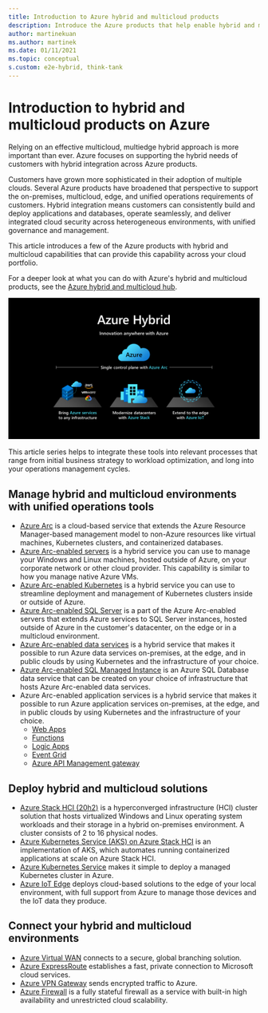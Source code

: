 ```yaml
---
title: Introduction to Azure hybrid and multicloud products
description: Introduce the Azure products that help enable hybrid and multicloud solutions.
author: martinekuan
ms.author: martinek
ms.date: 01/11/2021
ms.topic: conceptual
s.custom: e2e-hybrid, think-tank
---
```


# Introduction to hybrid and multicloud products on Azure

Relying on an effective multicloud, multiedge hybrid approach is more important than ever. Azure focuses on supporting the hybrid needs of customers with hybrid integration across Azure products.

Customers have grown more sophisticated in their adoption of multiple clouds. Several Azure products have broadened that perspective to support the on-premises, multicloud, edge, and unified operations requirements of customers. Hybrid integration means customers can consistently build and deploy applications and databases, operate seamlessly, and deliver integrated cloud security across heterogeneous environments, with unified governance and management.

This article introduces a few of the Azure products with hybrid and multicloud capabilities that can provide this capability across your cloud portfolio.

For a deeper look at what you can do with Azure's hybrid and multicloud products, see the [Azure hybrid and multicloud hub](/hybrid/).

![Diagram that shows an overview of the Azure hybrid and multicloud products listed in this article.](../../_images/hybrid/hybrid-hero-slide.png)

This article series helps to integrate these tools into relevant processes that range from initial business strategy to workload optimization, and long into your operations management cycles.

## Manage hybrid and multicloud environments with unified operations tools

- [Azure Arc](/azure/azure-arc/?toc=/azure/cloud-adoption-framework/toc.json&bc=/azure/cloud-adoption-framework/_bread/toc.json) is a cloud-based service that extends the Azure Resource Manager-based management model to non-Azure resources like virtual machines, Kubernetes clusters, and containerized databases.
- [Azure Arc-enabled servers](/azure/azure-arc/servers/overview?toc=/azure/cloud-adoption-framework/toc.json&bc=/azure/cloud-adoption-framework/_bread/toc.json) is a hybrid service you can use to manage your Windows and Linux machines, hosted outside of Azure, on your corporate network or other cloud provider. This capability is similar to how you manage native Azure VMs.
- [Azure Arc-enabled Kubernetes](/azure/azure-arc/kubernetes/overview?toc=/azure/cloud-adoption-framework/toc.json&bc=/azure/cloud-adoption-framework/_bread/toc.json) is a hybrid service you can use to streamline deployment and management of Kubernetes clusters inside or outside of Azure.
- [Azure Arc-enabled SQL Server](/sql/sql-server/azure-arc/overview?toc=/azure/cloud-adoption-framework/toc.json&bc=/azure/cloud-adoption-framework/_bread/toc.json) is a part of the Azure Arc-enabled servers that extends Azure services to SQL Server instances, hosted outside of Azure in the customer's datacenter, on the edge or in a multicloud environment.
- [Azure Arc-enabled data services](/azure/azure-arc/data/overview?toc=/azure/cloud-adoption-framework/toc.json&bc=/azure/cloud-adoption-framework/_bread/toc.json) is a hybrid service that makes it possible to run Azure data services on-premises, at the edge, and in public clouds by using Kubernetes and the infrastructure of your choice.
- [Azure Arc-enabled SQL Managed Instance](/azure/azure-arc/data/managed-instance-overview?toc=/azure/cloud-adoption-framework/toc.json&bc=/azure/cloud-adoption-framework/_bread/toc.json) is an Azure SQL Database data service that can be created on your choice of infrastructure that hosts Azure Arc-enabled data services.
- Azure Arc-enabled application services is a hybrid service that makes it possible to run Azure application services on-premises, at the edge, and in public clouds by using Kubernetes and the infrastructure of your choice.
  - [Web Apps](/azure/app-service/overview-arc-integration?toc=/azure/cloud-adoption-framework/toc.json&bc=/azure/cloud-adoption-framework/_bread/toc.json)
  - [Functions](/azure/app-service/overview-arc-integration?toc=/azure/cloud-adoption-framework/toc.json&bc=/azure/cloud-adoption-framework/_bread/toc.json)
  - [Logic Apps](/azure/app-service/overview-arc-integration?toc=/azure/cloud-adoption-framework/toc.json&bc=/azure/cloud-adoption-framework/_bread/toc.json)
  - [Event Grid](/azure/event-grid/kubernetes/?toc=/azure/cloud-adoption-framework/toc.json&bc=/azure/cloud-adoption-framework/_bread/toc.json)
  - [Azure API Management gateway](/azure/api-management/how-to-deploy-self-hosted-gateway-azure-arc?toc=/azure/cloud-adoption-framework/toc.json&bc=/azure/cloud-adoption-framework/_bread/toc.json)

## Deploy hybrid and multicloud solutions

- [Azure Stack HCI (20h2)](/azure-stack/hci/overview?toc=/azure/cloud-adoption-framework/toc.json&bc=/azure/cloud-adoption-framework/_bread/toc.json) is a hyperconverged infrastructure (HCI) cluster solution that hosts virtualized Windows and Linux operating system workloads and their storage in a hybrid on-premises environment. A cluster consists of 2 to 16 physical nodes.
- [Azure Kubernetes Service (AKS) on Azure Stack HCI](/azure-stack/aks-hci/overview?toc=/azure/cloud-adoption-framework/toc.json&bc=/azure/cloud-adoption-framework/_bread/toc.json) is an implementation of AKS, which automates running containerized applications at scale on Azure Stack HCI.
- [Azure Kubernetes Service](/azure/aks/intro-kubernetes?toc=/azure/cloud-adoption-framework/toc.json&bc=/azure/cloud-adoption-framework/_bread/toc.json) makes it simple to deploy a managed Kubernetes cluster in Azure.
- [Azure IoT Edge](/azure/iot-edge/?toc=/azure/cloud-adoption-framework/toc.json&bc=/azure/cloud-adoption-framework/_bread/toc.json) deploys cloud-based solutions to the edge of your local environment, with full support from Azure to manage those devices and the IoT data they produce.

## Connect your hybrid and multicloud environments

- [Azure Virtual WAN](/azure/virtual-wan/?toc=/azure/cloud-adoption-framework/toc.json&bc=/azure/cloud-adoption-framework/_bread/toc.json) connects to a secure, global branching solution.
- [Azure ExpressRoute](/azure/expressroute/?toc=/azure/cloud-adoption-framework/toc.json&bc=/azure/cloud-adoption-framework/_bread/toc.json) establishes a fast, private connection to Microsoft cloud services.
- [Azure VPN Gateway](/azure/vpn-gateway/vpn-gateway-about-vpngateways?toc=/azure/cloud-adoption-framework/toc.json&bc=/azure/cloud-adoption-framework/_bread/toc.json) sends encrypted traffic to Azure.
- [Azure Firewall](/azure/firewall/overview?toc=/azure/cloud-adoption-framework/toc.json&bc=/azure/cloud-adoption-framework/_bread/toc.json) is a fully stateful firewall as a service with built-in high availability and unrestricted cloud scalability.
